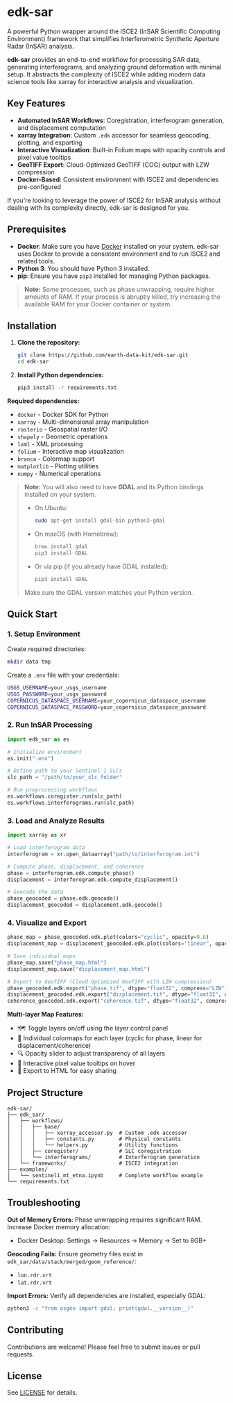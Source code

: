 # edk-sar

A powerful Python wrapper around the ISCE2 (InSAR Scientific Computing Environment) framework that simplifies Interferometric Synthetic Aperture Radar (InSAR) analysis.

**edk-sar** provides an end-to-end workflow for processing SAR data, generating interferograms, and analyzing ground deformation with minimal setup. It abstracts the complexity of ISCE2 while adding modern data science tools like xarray for interactive analysis and visualization.

## Key Features

- **Automated InSAR Workflows**: Coregistration, interferogram generation, and displacement computation
- **xarray Integration**: Custom `.edk` accessor for seamless geocoding, plotting, and exporting
- **Interactive Visualization**: Built-in Folium maps with opacity controls and pixel value tooltips
- **GeoTIFF Export**: Cloud-Optimized GeoTIFF (COG) output with LZW compression
- **Docker-Based**: Consistent environment with ISCE2 and dependencies pre-configured

If you're looking to leverage the power of ISCE2 for InSAR analysis without dealing with its complexity directly, edk-sar is designed for you.

## Prerequisites

- **Docker**: Make sure you have [Docker](https://docs.docker.com/get-docker/) installed on your system. edk-sar uses Docker to provide a consistent environment and to run ISCE2 and related tools.
- **Python 3**: You should have Python 3 installed.
- **pip**: Ensure you have `pip3` installed for managing Python packages.

> **Note:** Some processes, such as phase unwrapping, require higher amounts of RAM. If your process is abruptly killed, try increasing the available RAM for your Docker container or system.


## Installation

1. **Clone the repository:**
   ```bash
   git clone https://github.com/earth-data-kit/edk-sar.git
   cd edk-sar
   ```

2. **Install Python dependencies:**
   ```bash
   pip3 install -r requirements.txt
   ```

**Required dependencies:**
- `docker` - Docker SDK for Python
- `xarray` - Multi-dimensional array manipulation
- `rasterio` - Geospatial raster I/O
- `shapely` - Geometric operations
- `lxml` - XML processing
- `folium` - Interactive map visualization
- `branca` - Colormap support
- `matplotlib` - Plotting utilities
- `numpy` - Numerical operations

> **Note:** You will also need to have **GDAL** and its Python bindings installed on your system.
> - On Ubuntu:
>   ```bash
>   sudo apt-get install gdal-bin python3-gdal
>   ```
> - On macOS (with Homebrew):
>   ```bash
>   brew install gdal
>   pip3 install GDAL
>   ```
> - Or via pip (if you already have GDAL installed):
>   ```bash
>   pip3 install GDAL
>   ```
> Make sure the GDAL version matches your Python version.

## Quick Start

### 1. Setup Environment

Create required directories:
```bash
mkdir data tmp
```

Create a `.env` file with your credentials:
```bash
USGS_USERNAME=your_usgs_username
USGS_PASSWORD=your_usgs_password
COPERNICUS_DATASPACE_USERNAME=your_copernicus_dataspace_username
COPERNICUS_DATASPACE_PASSWORD=your_copernicus_dataspace_password
```

### 2. Run InSAR Processing

```python
import edk_sar as es

# Initialize environment
es.init(".env")

# Define path to your Sentinel-1 SLCs
slc_path = "/path/to/your_slc_folder"

# Run preprocessing workflows
es.workflows.coregister.run(slc_path)
es.workflows.interferograms.run(slc_path)
```

### 3. Load and Analyze Results

```python
import xarray as xr

# Load interferogram data
interferogram = xr.open_dataarray("path/to/interferogram.int")

# Compute phase, displacement, and coherence
phase = interferogram.edk.compute_phase()
displacement = interferogram.edk.compute_displacement()

# Geocode the data
phase_geocoded = phase.edk.geocode()
displacement_geocoded = displacement.edk.geocode()
```

### 4. Visualize and Export

```python
phase_map = phase_geocoded.edk.plot(colors="cyclic", opacity=0.8)
displacement_map = displacement_geocoded.edk.plot(colors="linear", opacity=0.8)

# Save individual maps
phase_map.save("phase_map.html")
displacement_map.save("displacement_map.html")

# Export to GeoTIFF (Cloud-Optimized GeoTIFF with LZW compression)
phase_geocoded.edk.export("phase.tif", dtype="float32", compress="LZW")
displacement_geocoded.edk.export("displacement.tif", dtype="float32", compress="LZW")
coherence_geocoded.edk.export("coherence.tif", dtype="float32", compress="LZW")
```

**Multi-layer Map Features:**
- 🗺️ Toggle layers on/off using the layer control panel
- 🎨 Individual colormaps for each layer (cyclic for phase, linear for displacement/coherence)
- 🔍 Opacity slider to adjust transparency of all layers
- 📍 Interactive pixel value tooltips on hover
- 💾 Export to HTML for easy sharing

## Project Structure

```
edk-sar/
├── edk_sar/
│   ├── workflows/
│   │   ├── base/
│   │   │   ├── xarray_accessor.py  # Custom .edk accessor
│   │   │   ├── constants.py        # Physical constants
│   │   │   └── helpers.py          # Utility functions
│   │   ├── coregister/             # SLC coregistration
│   │   └── interferograms/         # Interferogram generation
│   └── frameworks/                 # ISCE2 integration
├── examples/
│   └── sentinel1_mt_etna.ipynb     # Complete workflow example
└── requirements.txt
```

## Troubleshooting

**Out of Memory Errors:** Phase unwrapping requires significant RAM. Increase Docker memory allocation:
- Docker Desktop: Settings → Resources → Memory → Set to 8GB+

**Geocoding Fails:** Ensure geometry files exist in `edk_sar/data/stack/merged/geom_reference/`:
- `lon.rdr.vrt`
- `lat.rdr.vrt`

**Import Errors:** Verify all dependencies are installed, especially GDAL:
```bash
python3 -c "from osgeo import gdal; print(gdal.__version__)"
```

## Contributing

Contributions are welcome! Please feel free to submit issues or pull requests.

## License

See [LICENSE](LICENSE) for details.
